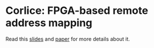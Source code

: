 # Corlice: FPGA-based remote address mapping

Read this [slides](https://docs.google.com/presentation/d/1d55QDiESIJbNCjvAC6Uwgwzjged4iIiV3QwaK9xjrtU/pub?start=false&loop=false&delayms=3000) and [paper](https://drive.google.com/file/d/0B9Q3i4Vp4rm2UmR0bm1lY2ZqTVU/view?usp=sharing) for more details about it.
